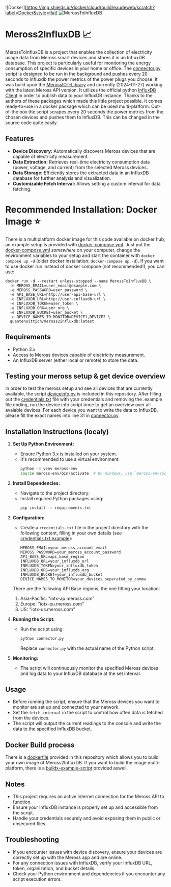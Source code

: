 ![Docker][(https://img.shields.io/docker/cloud/build/eaudeweb/scratch?label=Docker&style=flat)](https://hub.docker.com/repository/docker/quantensittich/meross2influxdb/)
![MerossToInfluxDB](https://media.giphy.com/media/v1.Y2lkPTc5MGI3NjExNmQ5NWZjeW9ja3I4anRoaHEzcjh2b3o2NGoyc2E5OXk5d3lhaTI3ZSZlcD12MV9pbnRlcm5hbF9naWZfYnlfaWQmY3Q9Zw/9ADoZQgs0tyww/giphy.gif)
# Meross2InfluxDB :chart_with_upwards_trend:

MerossToInfluxDB is a project that enables the collection of electricity usage data from Meross smart devices and stores it in an InfluxDB database. This project is particularly useful for monitoring the energy consumption of specific devices in your home or office. The [connector.py](connector.py) script is designed to be run in the background and pushes every 20 seconds to influxdb the power metrics of the power plugs you choose. It was build upon the [MerossIOT-Library](https://github.com/albertogeniola/MerossIot) and currently (2024-01-27) working with the latest Meross API version. It utilizes the official python [InfluxDB Client](https://github.com/influxdata/influxdb-client-python) in order to publish data to your InfluxDB instance. Thanks to the authors of these packages which made this little project possible.
It comes ready-to-use in a docker package which can be used multi-platform. Out-of-the box the script scrapes every 20 seconds the power metrics from the chosen devices and pushes them to InfluxDB. This can be changed in the source code quite easily.

## Features

- **Device Discovery:** Automatically discovers Meross devices that are capable of electricity measurement.
- **Data Extraction:** Retrieves real-time electricity consumption data (power, voltage, and current) from the selected Meross devices.
- **Data Storage:** Efficiently stores the extracted data in an InfluxDB database for further analysis and visualization.
- **Customizable Fetch Interval:** Allows setting a custom interval for data fetching.

# Recommended Installation: Docker Image :star:
There is a multiplatform docker image for this code available on docker hub, an example setup is provided with [docker-compose.yml](docker-compose.yml). Just put the [docker-compose.yml](docker-compose.yml) _somewhere_ on your computer, change the environment variables to your setup and start the container with `docker compose up -d` (older docker installation: `docker-compose up -d`).
If you want to use docker run instead of docker compose (not recommended!), you can use:
```
docker run -d --restart unless-stopped --name MerossToInfluxDB \
  -e MEROSS_EMAIL=user_email@example.com \
  -e MEROSS_PASSWORD=user_password \
  -e API_BASE_URL=http://user-api-base-url \
  -e INFLUXDB_URL=http://user-influxdb-url \
  -e INFLUXDB_TOKEN=user_token \
  -e INFLUXDB_ORG=user_org \
  -e INFLUXDB_BUCKET=user_bucket \
  -e DEVICE_NAMES_TO_MONITOR=DEVICE1,DEVICE2 \
  quantensittich/meross2influxdb:latest
```


## Requirements

- Python 3.x
- Access to Meross devices capable of electricity measurement.
- An InfluxDB server (either local or remote) to store the data.

## Testing your meross setup & get device overview
In order to test the meross setup and see all devices that are currently available, the script [deviceinfo.py](deviceinfo.py) is included in this repository. After filling out the [credentials.txt](credentials.txt.example) file with your credentials and removing the .example file ending, run the device info script once to get an overview over all avaiable devices. For each device you want to write the data to InfluxDB, please fill the exact names into line 31 in [connector.py](connector.py).

## Installation Instructions (localy)

1. **Set Up Python Environment:**
   - Ensure Python 3.x is installed on your system.
   - It's recommended to use a virtual environment:
     ```bash
     python -m venv meross-env
     source meross-env/bin/activate  # On Windows, use `meross-env\Scripts\activate`
     ```

2. **Install Dependencies:**
   - Navigate to the project directory.
   - Install required Python packages using:
     ```bash
     pip install -r requirements.txt
     ```

3. **Configuration:**
   - Create a `credentials.txt` file in the project directory with the following content, filling in your own details (see [credentials.txt.example](credentials.txt.example)):
     ```
     MEROSS_EMAIL=your_meross_account_email
     MEROSS_PASSWORD=your_meross_account_password
     API_BASE_URL=api_base_region
     INFLUXDB_URL=your_influxdb_url
     INFLUXDB_TOKEN=your_influxdb_token
     INFLUXDB_ORG=your_influxdb_org
     INFLUXDB_BUCKET=your_influxdb_bucket
     DEVICE_NAMES_TO_MONITOR=your_devices_seperated_by_comma
     ```
    There are the following API Base regions, the one fitting your location:
    1. Asia-Pacific: "iotx-ap.meross.com"
    2. Europe: "iotx-eu.meross.com"
    3. US: "iotx-us.meross.com"

4. **Running the Script:**
   - Run the script using:
     ```bash
     python connector.py
     ```
     Replace `connector.py` with the actual name of the Python script.

5. **Monitoring:**
   - The script will continuously monitor the specified Meross devices and log data to your InfluxDB database at the set interval.

## Usage

- Before running the script, ensure that the Meross devices you want to monitor are set up and connected to your network.
- Set the `fetch_interval` in the script to control how often data is fetched from the devices.
- The script will output the current readings to the console and write the data to the specified InfluxDB bucket.

## Docker Build process
There is a [dockerfile](Dockerfile) provided in this repository which allows you to build your own image of Meross2InfluxDB. If you want to build the image multi-platform, there is a [buildx-example-script](buildx.sh) provided aswell.


## Notes

- This project requires an active internet connection for the Meross API to function.
- Ensure your InfluxDB instance is properly set up and accessible from the script.
- Handle your credentials securely and avoid exposing them in public or unsecured files.

## Troubleshooting

- If you encounter issues with device discovery, ensure your devices are correctly set up with the Meross app and are online.
- For any connection issues with InfluxDB, verify your InfluxDB URL, token, organization, and bucket details.
- Check your Python environment and dependencies if you encounter any script execution errors.